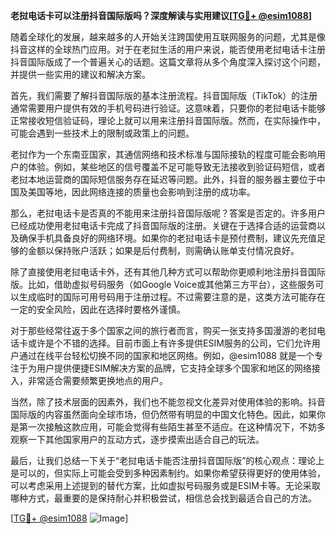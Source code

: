 **老挝电话卡可以注册抖音国际版吗？深度解读与实用建议[[TG💪+ @esim1088](https://t.me/s/esim1088)]**

随着全球化的发展，越来越多的人开始关注跨国使用互联网服务的问题，尤其是像抖音这样的全球热门应用。对于在老挝生活的用户来说，能否使用老挝电话卡注册抖音国际版成了一个普遍关心的话题。这篇文章将从多个角度深入探讨这个问题，并提供一些实用的建议和解决方案。

首先，我们需要了解抖音国际版的基本注册流程。抖音国际版（TikTok）的注册通常需要用户提供有效的手机号码进行验证。这意味着，只要你的老挝电话卡能够正常接收短信验证码，理论上就可以用来注册抖音国际版。然而，在实际操作中，可能会遇到一些技术上的限制或政策上的问题。

老挝作为一个东南亚国家，其通信网络和技术标准与国际接轨的程度可能会影响用户的体验。例如，某些地区的信号覆盖不足可能导致无法接收到验证码短信，或者老挝本地运营商的国际短信服务存在延迟等问题。此外，抖音的服务器主要位于中国及美国等地，因此网络连接的质量也会影响到注册的成功率。

那么，老挝电话卡是否真的不能用来注册抖音国际版呢？答案是否定的。许多用户已经成功使用老挝电话卡完成了抖音国际版的注册。关键在于选择合适的运营商以及确保手机具备良好的网络环境。如果你的老挝电话卡是预付费制，建议先充值足够的金额以保持账户活跃；如果是后付费制，则需确认账单支付情况良好。

除了直接使用老挝电话卡外，还有其他几种方式可以帮助你更顺利地注册抖音国际版。比如，借助虚拟号码服务（如Google Voice或其他第三方平台），这些服务可以生成临时的国际可用号码用于注册过程。不过需要注意的是，这类方法可能存在一定的安全风险，因此在选择时要格外谨慎。

对于那些经常往返于多个国家之间的旅行者而言，购买一张支持多国漫游的老挝电话卡或许是个不错的选择。目前市面上有许多提供ESIM服务的公司，它们允许用户通过在线平台轻松切换不同的国家和地区网络。例如，@esim1088 就是一个专注于为用户提供便捷ESIM解决方案的品牌，它支持全球多个国家和地区的网络接入，非常适合需要频繁更换地点的用户。

当然，除了技术层面的因素外，我们也不能忽视文化差异对使用体验的影响。抖音国际版的内容虽然面向全球市场，但仍然带有明显的中国文化特色。因此，如果你是第一次接触这款应用，可能会觉得有些陌生甚至不适应。在这种情况下，不妨多观察一下其他国家用户的互动方式，逐步摸索出适合自己的玩法。

最后，让我们总结一下关于“老挝电话卡能否注册抖音国际版”的核心观点：理论上是可以的，但实际上可能会受到多种因素制约。如果你希望获得更好的使用体验，可以考虑采用上述提到的替代方案，比如虚拟号码服务或是ESIM卡等。无论采取哪种方式，最重要的是保持耐心并积极尝试，相信总会找到最适合自己的方法。

[[TG💪+ @esim1088](https://t.me/s/esim1088) ![Image](https://i.postimg.cc/4NQfJmqS/Snipaste-2025-05-13-00-14-12.png)]